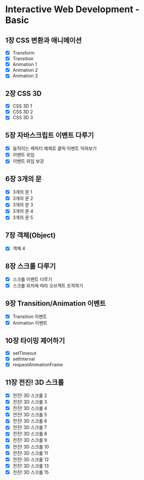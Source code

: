 # Interactive Web Development - Basic

## 1장 CSS 변환과 애니메이션
- [x] Transform
- [x] Transition
- [x] Animation 1
- [x] Animation 2
- [x] Animation 3

## 2장 CSS 3D
- [x] CSS 3D 1
- [x] CSS 3D 2
- [x] CSS 3D 3

## 5장 자바스크립트 이벤트 다루기
- [x] 움직이는 캐릭터 예제로 클릭 이벤트 익혀보기
- [x] 이벤트 위임
- [x] 이벤트 위임 보강

## 6장 3개의 문
- [x] 3개의 문 1
- [x] 3개의 문 2
- [x] 3개의 문 3
- [x] 3개의 문 4
- [x] 3개의 문 5

## 7장 객체(Object)
- [x] 객체 4

## 8장 스크롤 다루기
- [x] 스크롤 이벤트 다루기
- [x] 스크롤 위치에 따라 오브젝트 조작하기

## 9장 Transition/Animation 이벤트
- [x] Transition 이벤트
- [x] Animation 이벤트

## 10장 타이밍 제어하기
- [x] setTimeout
- [x] setInterval
- [x] requestAnimationFrame

## 11장 전진! 3D 스크롤
- [x] 전진! 3D 스크롤 2
- [x] 전진! 3D 스크롤 3
- [x] 전진! 3D 스크롤 4
- [x] 전진! 3D 스크롤 5
- [x] 전진! 3D 스크롤 6
- [x] 전진! 3D 스크롤 7
- [x] 전진! 3D 스크롤 8
- [x] 전진! 3D 스크롤 9
- [x] 전진! 3D 스크롤 10
- [x] 전진! 3D 스크롤 11
- [x] 전진! 3D 스크롤 12
- [x] 전진! 3D 스크롤 13
- [x] 전진! 3D 스크롤 15